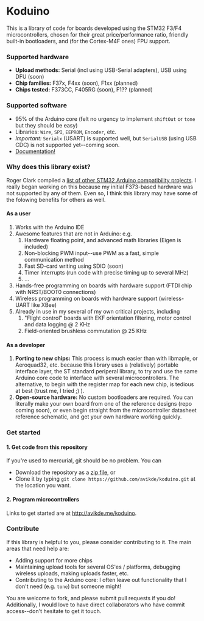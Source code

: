 Koduino
=======

This is a library of code for boards developed using the STM32 F3/F4 microcontrollers, chosen for their great price/performance ratio, friendly built-in bootloaders, and (for the Cortex-M4F ones) FPU support.

### Supported hardware

* **Upload methods:** Serial (incl using USB-Serial adapters), USB using DFU (soon)
* **Chip families:** F37x, F4xx (soon), F1xx (planned)
* **Chips tested:** F373CC, F405RG (soon), F1?? (planned)

### Supported software

* 95% of the Arduino core (felt no urgency to implement `shiftOut` or `tone` but they should be easy)
* Libraries: `Wire`, `SPI`, `EEPROM`, `Encoder`, etc.
* *Important:* `Serialx` (USART) is supported well, but `SerialUSB` (using USB CDC) is not supported yet--coming soon.
* [Documentation!](http://avikde.me/koduino/html/)

### Why does this library exist?

Roger Clark compiled a [list of other STM32 Arduino compatibility projects](https://github.com/rogerclarkmelbourne/Arduino_STM32/wiki/Other-STM32-Arduino-projects). I really began working on this because my initial F373-based hardware was not supported by any of them. Even so, I think this library may have some of the folowing benefits for others as well.

#### As a user

1. Works with the Arduino IDE
2. Awesome features that are not in Arduino: e.g. 
    1. Hardware floating point, and advanced math libraries (Eigen is included)
    2. Non-blocking PWM input--use PWM as a fast, simple communication method
    3. Fast SD-card writing using SDIO (soon)
    4. Timer interrupts (run code with precise timing up to several MHz)
    5. ...
1. Hands-free programming on boards with hardware support (FTDI chip with NRST/BOOT0 connections)
1. Wireless programming on boards with hardware support (wireless-UART like XBee)
1. Already in use in my several of my own critical projects, including
    1. "Flight control" boards with EKF orientation filtering, motor control and data logging @ 2 KHz
    1. Field-oriented brushless commutation @ 25 KHz

#### As a developer

1. **Porting to new chips:** This process is much easier than with libmaple, or Aeroquad32, etc. because this library uses a (relatively) portable interface layer, the ST standard periperal library, to try and use the same Arduino core code to interface with several microcontrollers. The alternative, to begin with the register map for each new chip, is tedious at best (trust me, I tried ;) ).
1. **Open-source hardware:** No custom bootloaders are required. You can literally make your own board from one of the reference designs (repo coming soon), or even begin straight from the microcontroller datasheet reference schematic, and get your own hardware working quickly.

### Get started

#### 1. Get code from this repository

If you're used to mercurial, git should be no problem. You can

* Download the repository as a [zip file](https://github.com/avikde/koduino/archive/master.zip), or
* Clone it by typing `git clone https://github.com/avikde/koduino.git` at the location you want.

#### 2. Program microcontrollers

Links to get started are at http://avikde.me/koduino.

### Contribute

If this library is helpful to you, please consider contributing to it. The main areas that need help are:

* Adding support for more chips
* Maintaining upload tools for several OS'es / platforms, debugging wireless uploads, making uploads faster, etc.
* Contributing to the Arduino core: I often leave out functionality that I don't need (e.g. `tone`) but someone might!

You are welcome to fork, and please submit pull requests if you do! Additionally, I would love to have direct collaborators who have commit access--don't hesitate to get it touch.
